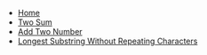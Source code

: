 * [Home](/)
* [Two Sum](algo-ds/leetcode/two-sum.md)
* [Add Two Number](algo-ds/leetcode/add-two-numbers.md)
* [Longest Substring Without Repeating Characters](algo-ds/leetcode/longest-substring-without-repeating-characters.md)
